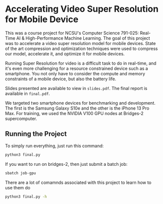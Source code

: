 # Accelerating Video Super Resolution for Mobile Device

This was a course project for NCSU's Computer Science 791-025: Real-Time AI & High-Performance Machine Learning. The goal of this project was to accelerate a video super resolution model for mobile devices. State of the art compression and optimization techniques were used to compress our model, accelerate it, and optimize it for mobile devices.

Running Super Resolution for video is a difficult task to do in real-time, and it's even more challenging for a resource constrained device such as a smartphone. You not only have to consider the compute and memory constraints of a mobile device, but also the battery life.

Slides presented are available to view in `slides.pdf`. The final report is available in `final.pdf`.

We targeted two smartphone devices for benchmarking and development. The first is the Samsung Galaxy S10e and the other is the iPhone 13 Pro Max. For training, we used the NVIDIA V100 GPU nodes at Bridges-2 supercomputer.

## Running the Project

To simply run everything, just run this command:

```sh
python3 final.py
```

If you want to run on bridges-2, then just submit a batch job:

```sh
sbatch job-gpu
```

There are a lot of comamnds associated with this project to learn how to use them do

```sh
python3 final.py -h
```
